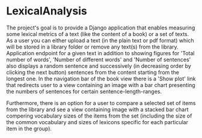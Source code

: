# LexicalAnalysis
The project's goal is to provide a Django application that enables measuring some lexical metrics of a text (like the content of a book)
or a set of texts. As a user you can either upload a text (in the plain text or pdf format) which will be stored in a 
library folder or remove any text(s) from the library. Application endpoint for a given text in addition to showing figures
for 'Total number of words', 'Number of different words' and 'Number of sentences' also displays 
a random sentence and successively (in decreasing order by clicking the next button) sentences from the content starting from the longest one. In the navigation bar of the book view there is a 'Show plot' link that redirects user to a 
view containing an image with a bar chart presenting the numbers of sentences for certain sentence-length-ranges. 

Furthermore, there is an option for a user to compare a selected set of items from the library and see a view containing image
with a stacked bar chart compering vocabulary sizes of the items from the set (including the size of the common
vocabulary and sizes of lexicons specific for each particular item in the group).

